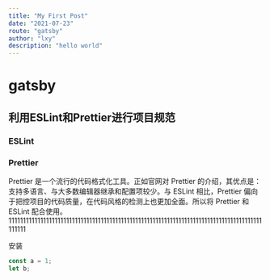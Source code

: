 ```yaml
---
title: "My First Post"
date: "2021-07-23"
route: "gatsby"
author: "lxy"
description: "hello world"
---
```


# gatsby
## 利用ESLint和Prettier进行项目规范
### ESLint
### Prettier
Prettier 是一个流行的代码格式化工具。正如官网对 Prettier 的介绍，其优点是：支持多语言、与大多数编辑器继承和配置项较少。与 ESLint 相比，Prettier 偏向于把控项目的代码质量，在代码风格的检测上也更加全面。所以将 Prettier 和 ESLint 配合使用。1111111111111111111111111111111111111111111111111111111111111111111111111111111111111111111111

安装
``` javascript
const a = 1;
let b;
```